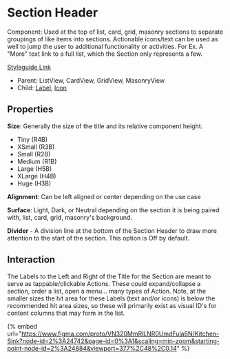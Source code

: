 # Section Header

Component: Used at the top of list, card, grid, masonry sections to separate groupings of like items into sections. Actionable icons/text can be used as well to jump the user to additional functionality or activities. For Ex. A "More" text link to a full list, which the Section only represents a few.

[Styleguide Link](https://zpl.io/2pRQ39M)

* Parent: ListView, CardView, GridView, MasonryView
* Child: [Label](../overview/label.md), [Icon](../overview/icon.md)

## Properties

**Size**: Generally the size of the title and its relative component height.

* Tiny (R4B)
* XSmall (R3B)
* Small (R2B)
* Medium (R1B)
* Large (H5B)
* XLarge (H4B)
* Huge (H3B)

**Alignment**: Can be left aligned or center depending on the use case

**Surface**: Light, Dark, or Neutral depending on the section it is being paired with, list, card, grid, masonry's background.

**Divider** - A division line at the bottom of the Section Header to draw more attention to the start of the section. This option is Off by default.

## Interaction

The Labels to the Left and Right of the Title for the Section are meant to serve as tappable/clickable Actions. These could expand/collapse a section, order a list, open a menu... many types of Action. Note, at the smaller sizes the hit area for these Labels (text and/or icons) is below the recommended hit area sizes, so these will primarily exist as visual ID's for content columns that may form in the list.

{% embed url="https://www.figma.com/proto/VN320MmRlLNR0UmdFula6N/Kitchen-Sink?node-id=2%3A24742&page-id=0%3A1&scaling=min-zoom&starting-point-node-id=2%3A24884&viewport=377%2C48%2C0.14" %}
